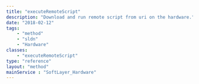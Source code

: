 ```yaml
---
title: "executeRemoteScript"
description: "Download and run remote script from uri on the hardware."
date: "2018-02-12"
tags:
    - "method"
    - "sldn"
    - "Hardware"
classes:
    - "executeRemoteScript"
type: "reference"
layout: "method"
mainService : "SoftLayer_Hardware"
---
```

